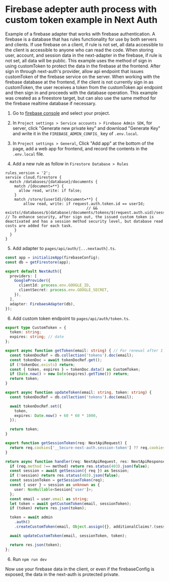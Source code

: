 # Firebase adepter auth process with custom token example in Next Auth

Example of a firebase adapter that works with firebase authentication. A firebase is a database that has rules functionality for use by both servers and clients. If use firebase on a client, if rule is not set, all data accessible to the client is accessible to anyone who can read the code. When storing user, account, and session data in the next-adapter in the firebase, if rule is not set, all data will be public. This example uses the method of sign in using customToken to protect the data in the firebase at the frontend. After sign in through next-auth's provider, allow api endpoint that issues customToken of the firebase service on the server. When working with the firebase database at the frontend, if the client is not currently sign in as customToken, the user receives a token from the customToken api endpoint and then sign in and proceeds with the database operation. This example was created as a fireestore target, but can also use the same method for the firebase realtime database if necessary.

1. Go to [firebase console](https://console.firebase.google.com/project) and select your project. 

2. In `Project settings > Service accounts > Firebase Admin SDK`, for server, click "Generate new private key" and download "Generate Key" and write it in the `FIREBASE_ADMIN_CONFIG_` key of `.env.local`.

3. In `Project settings > General`, Click "Add app" at the bottom of the page, add a web app for frontend, and record the contents in the `.env.local` file.

4. Add a new rule as follow in `Firestore Database > Rules`
```
rules_version = '2';
service cloud.firestore {
  match /databases/{database}/documents {
    match /{document=**} {
      allow read, write: if false;
    }
    match /store/{userId}/{document=**} {
    	allow read, write: if request.auth.token.id == userId;
      								// && exists(/databases/$(database)/documents/tokens/$(request.auth.uid)/sessions/$(request.auth.token.sessionToken)); // To enhance security, after sign out, the issued custom token is deactivated and has a session method security level, but database read costs are added for each task.
    }
  }
}
```

5. Add adapter to `pages/api/auth/[...nextauth].ts`.
```ts
const app = initializeApp(firebaseConfig);
const db = getFirestore(app);

export default NextAuth({
  providers: [
    GoogleProvider({
      clientId: process.env.GOOGLE_ID,
      clientSecret: process.env.GOOGLE_SECRET,
    }),
  ],
  adapter: FirebaesAdapter(db),
});
```

6. Add custom token endpoint to `pages/api/auth/token.ts`.
```ts
export type CustomToken = {
  token: string;
  expires: string; // date
};

export async function getToken(email: string) { // For renewal after 1 hour, Always run in the order of getToken() > updateToken()
  const tokenDocRef = db.collection('tokens').doc(email);
  const tokenDoc = await tokenDocRef.get();
  if (!tokenDoc.exists) return;
  const { token, expires } = tokenDoc.data() as CustomToken;
  if (Date.now() > new Date(expires).getTime()) return;
  return token;
}

export async function updateToken(email: string, token: string) {
  const tokenDocRef = db.collection('tokens').doc(email);

  await tokenDocRef.set({
    token,
    expires: Date.now() + 60 * 60 * 1000,
  });

  return token;
}

export function getSessionToken(req: NextApiRequest) {
  return req.cookies['__Secure-next-auth.session-token'] ?? req.cookies['next-auth.session-token'];
}

return async function handler(req: NextApiRequest, res: NextApiResponse) {
  if (req.method !== method) return res.status(403).json(false);
  const session = await getSession({ req }) as Session;
  if (!session) return res.status(403).json(false);
  const sessionToken = getSessionToken(req);
  const { user } = session as unknown as {
    user: NonNullable<Session['user']>;
  };
  const email = user.email as string;
  let token = await getCustomToken(email, sessionToken);
  if (token) return res.json(token);

  token = await admin
    .auth()
    .createCustomToken(email, Object.assign({}, additionalClaims?.(session), { sessionToken }));

  await updateCustomToken(email, sessionToken, token);

  return res.json(token);
};
```

6. Run `npm run dev`

Now use your firebase data in the client, or even if the firebaseConfig is exposed, the data in the next-auth is protected private.